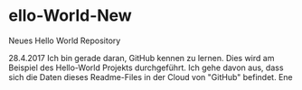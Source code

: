 
# ello-World-New
Neues Hello World Repository

28.4.2017
Ich bin gerade daran, GitHub kennen zu lernen. Dies wird am Beispiel des Hello-World Projekts durchgeführt.
Ich gehe davon aus, dass sich die Daten dieses Readme-Files in der Cloud von "GitHub" befindet.
Ene
